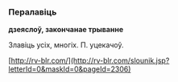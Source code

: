 ### Пералавіць
**дзеяслоў, закончанае трыванне**

Злавіць усіх, многіх. П. уцекачоў.

<a rel="author">[http://rv-blr.com/](http://rv-blr.com/slounik.jsp?letterId=0&maskId=0&pageId=2306)</a>

